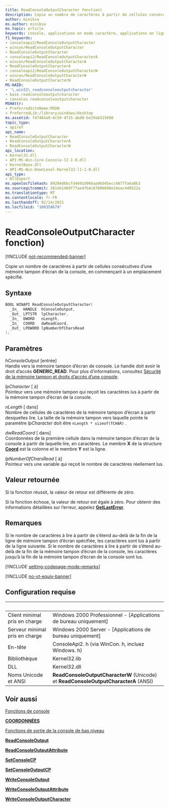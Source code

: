 ```yaml
---
title: ReadConsoleOutputCharacter fonction)
description: Copie un nombre de caractères à partir de cellules consécutives d’une mémoire tampon d’écran de la console, en commençant à un emplacement spécifié.
author: miniksa
ms.author: miniksa
ms.topic: article
keywords: console, applications en mode caractère, applications en ligne de commande, applications de terminal, API console
f1_keywords:
- consoleapi2/ReadConsoleOutputCharacter
- wincon/ReadConsoleOutputCharacter
- ReadConsoleOutputCharacter
- consoleapi2/ReadConsoleOutputCharacterA
- wincon/ReadConsoleOutputCharacterA
- ReadConsoleOutputCharacterA
- consoleapi2/ReadConsoleOutputCharacterW
- wincon/ReadConsoleOutputCharacterW
- ReadConsoleOutputCharacterW
MS-HAID:
- '\_win32\_readconsoleoutputcharacter'
- base.readconsoleoutputcharacter
- consoles.readconsoleoutputcharacter
MSHAttr:
- PreferredSiteName:MSDN
- PreferredLib:/library/windows/desktop
ms.assetid: f47464a9-6c59-4f15-abd0-be29ab515698
topic_type:
- apiref
api_name:
- ReadConsoleOutputCharacter
- ReadConsoleOutputCharacterA
- ReadConsoleOutputCharacterW
api_location:
- Kernel32.dll
- API-MS-Win-Core-Console-l2-1-0.dll
- KernelBase.dll
- API-MS-Win-DownLevel-Kernel32-l1-1-0.dll
api_type:
- DllExport
ms.openlocfilehash: 89284d6bcfd4491d966aa96d45ecc4877fa6a8b3
ms.sourcegitcommit: 281eb1469f77ae4fb4c67806898e14eac440522a
ms.translationtype: MT
ms.contentlocale: fr-FR
ms.lasthandoff: 02/14/2021
ms.locfileid: "100358679"
---
```

# <a name="readconsoleoutputcharacter-function"></a>ReadConsoleOutputCharacter fonction)

[!INCLUDE [not-recommended-banner](./includes/not-recommended-banner.md)]

Copie un nombre de caractères à partir de cellules consécutives d’une mémoire tampon d’écran de la console, en commençant à un emplacement spécifié.

## <a name="syntax"></a>Syntaxe

```C
BOOL WINAPI ReadConsoleOutputCharacter(
  _In_  HANDLE  hConsoleOutput,
  _Out_ LPTSTR  lpCharacter,
  _In_  DWORD   nLength,
  _In_  COORD   dwReadCoord,
  _Out_ LPDWORD lpNumberOfCharsRead
);
```

## <a name="parameters"></a>Paramètres

*hConsoleOutput* \[entrée\]  
Handle vers la mémoire tampon d’écran de console. Le handle doit avoir le droit d’accès **GENERIC\_READ**. Pour plus d’informations, consultez [Sécurité de la mémoire tampon et droits d’accès d’une console](console-buffer-security-and-access-rights.md).

*lpCharacter* \[ à\]  
Pointeur vers une mémoire tampon qui reçoit les caractères lus à partir de la mémoire tampon d’écran de la console.

*nLength* \[ dans\]  
Nombre de cellules de caractères de la mémoire tampon d’écran à partir desquelles lire. La taille de la mémoire tampon vers laquelle pointe le paramètre *lpCharacter* doit être `nLength * sizeof(TCHAR)` .

*dwReadCoord* \[ dans\]  
Coordonnées de la première cellule dans la mémoire tampon d’écran de la console à partir de laquelle lire, en caractères. Le membre **X** de la structure [**Coord**](coord-str.md) est la colonne et le membre **Y** est la ligne.

*lpNumberOfCharsRead* \[ à\]  
Pointeur vers une variable qui reçoit le nombre de caractères réellement lus.

## <a name="return-value"></a>Valeur retournée

Si la fonction réussit, la valeur de retour est différente de zéro.

Si la fonction échoue, la valeur de retour est égale à zéro. Pour obtenir des informations détaillées sur l’erreur, appelez [**GetLastError**](/windows/win32/api/errhandlingapi/nf-errhandlingapi-getlasterror).

## <a name="remarks"></a>Remarques

Si le nombre de caractères à lire à partir de s’étend au-delà de la fin de la ligne de mémoire tampon d’écran spécifiée, les caractères sont lus à partir de la ligne suivante. Si le nombre de caractères à lire à partir de s’étend au-delà de la fin de la mémoire tampon d’écran de la console, les caractères jusqu’à la fin de la mémoire tampon d’écran de la console sont lus.

[!INCLUDE [setting-codepage-mode-remarks](./includes/setting-codepage-mode-remarks.md)]

[!INCLUDE [no-vt-equiv-banner](./includes/no-vt-equiv-banner.md)]

## <a name="requirements"></a>Configuration requise

| &nbsp; | &nbsp; |
|-|-|
| Client minimal pris en charge | Windows 2000 Professionnel - \[Applications de bureau uniquement\] |
| Serveur minimal pris en charge | Windows 2000 Server - \[Applications de bureau uniquement\] |
| En-tête | ConsoleApi2. h (via WinCon. h, incluez Windows. h) |
| Bibliothèque | Kernel32.lib |
| DLL | Kernel32.dll |
| Noms Unicode et ANSI | **ReadConsoleOutputCharacterW** (Unicode) et **ReadConsoleOutputCharacterA** (ANSI) |

## <a name="see-also"></a>Voir aussi

[Fonctions de console](console-functions.md)

[**COORDONNÉES**](coord-str.md)

[Fonctions de sortie de la console de bas niveau](low-level-console-output-functions.md)

[**ReadConsoleOutput**](readconsoleoutput.md)

[**ReadConsoleOutputAttribute**](readconsoleoutputattribute.md)

[**SetConsoleCP**](setconsolecp.md)

[**SetConsoleOutputCP**](setconsoleoutputcp.md)

[**WriteConsoleOutput**](writeconsoleoutput.md)

[**WriteConsoleOutputAttribute**](writeconsoleoutputattribute.md)

[**WriteConsoleOutputCharacter**](writeconsoleoutputcharacter.md)